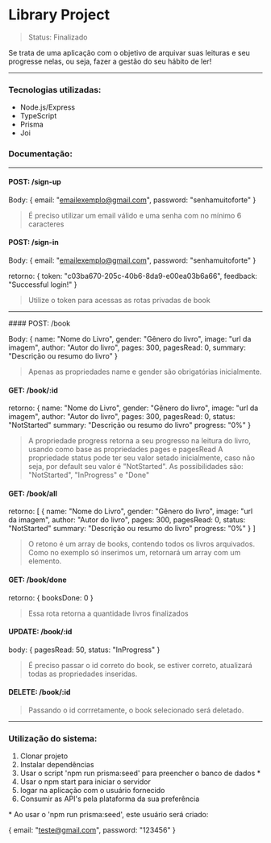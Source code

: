 # Library Project

> Status: Finalizado

Se trata de uma aplicação com o objetivo de arquivar suas leituras e seu progresse nelas, ou seja, fazer a gestão do seu hábito de ler!

<hr></hr>

### Tecnologias utilizadas:

- Node.js/Express
- TypeScript
- Prisma
- Joi

### Documentação:

<hr></hr>

#### POST: /sign-up

Body: {
email: "emailexemplo@gmail.com",
password: "senhamuitoforte"
}

> É preciso utilizar um email válido e uma senha com no mínimo 6 caracteres

#### POST: /sign-in

Body: {
email: "emailexemplo@gmail.com",
password: "senhamuitoforte"
}

retorno: {
token: "c03ba670-205c-40b6-8da9-e00ea03b6a66",
feedback: "Successful login!"
}

> Utilize o token para acessas as rotas privadas de book

<hr></hr>
#### POST: /book

Body: {
name: "Nome do Livro",
gender: "Gênero do livro",
image: "url da imagem",
author: "Autor do livro",
pages: 300,
pagesRead: 0,
summary: "Descrição ou resumo do livro"
}

> Apenas as propriedades name e gender são obrigatórias inicialmente.

#### GET: /book/:id

retorno: {
name: "Nome do Livro",
gender: "Gênero do livro",
image: "url da imagem",
author: "Autor do livro",
pages: 300,
pagesRead: 0,
status: "NotStarted"
summary: "Descrição ou resumo do livro"
progress: "0%"
}

> A propriedade progress retorna a seu progresso na leitura do livro, usando como base as propriedades pages e pagesRead
> A propriedade status pode ter seu valor setado inicialmente, caso não seja, por default seu valor é "NotStarted". As possibilidades são: "NotStarted", "InProgress" e "Done"

#### GET: /book/all

retorno: [
{
name: "Nome do Livro",
gender: "Gênero do livro",
image: "url da imagem",
author: "Autor do livro",
pages: 300,
pagesRead: 0,
status: "NotStarted"
summary: "Descrição ou resumo do livro"
progress: "0%"
}
]

> O retono é um array de books, contendo todos os livros arquivados. Como no exemplo só inserimos um, retornará um array com um elemento.

#### GET: /book/done

retorno: {
booksDone: 0
}

> Essa rota retorna a quantidade livros finalizados

#### UPDATE: /book/:id

body: {
pagesRead: 50,
status: "InProgress"
}

> É preciso passar o id correto do book, se estiver correto, atualizará todas as propriedades inseridas.

#### DELETE: /book/:id

> Passando o id corrretamente, o book selecionado será deletado.

<hr></hr>

### Utilização do sistema:

1. Clonar projeto
2. Instalar dependências
3. Usar o script 'npm run prisma:seed' para preencher o banco de dados \*
4. Usar o npm start para iniciar o servidor
5. logar na aplicação com o usuário fornecido
6. Consumir as API's pela plataforma da sua preferência

\* Ao usar o 'npm run prisma:seed', este usuário será criado:

{
email: "teste@gmail.com",
password: "123456"
}
